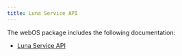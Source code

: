 ```yaml
---
title: Luna Service API
---
```


The webOS package includes the following documentation:

* [Luna Service API](./luna_service_api.md)
